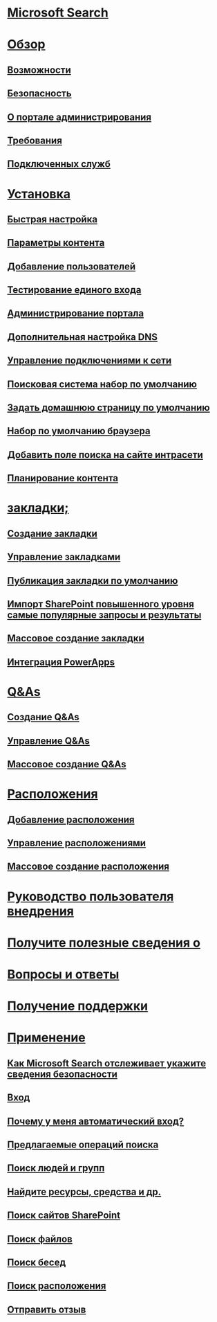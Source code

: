 # [Microsoft Search](microsoft-search.md)
# [Обзор](why-microsoft-search.md)
## [Возможности](features.md)
## [Безопасность](security.md)
## [О портале администрирования](about-the-admin-portal.md)
## [Требования](requirements.md)
## [Подключенных служб](connected-services.md)
# [Установка](set-up-microsoft-search.md)
## [Быстрая настройка](quick-set-up.md)
## [Параметры контента](content-settings.md)
## [Добавление пользователей](add-users.md)
## [Тестирование единого входа](test-single-sign-on.md)
## [Администрирование портала](admin-portal-tools.md)
## [Дополнительная настройка DNS](advanced-dns-configuration.md)
## [Управление подключениями к сети](manage-network-connections.md)
## [Поисковая система набор по умолчанию](set-default-search-engine.md)
## [Задать домашнюю страницу по умолчанию](set-default-homepage.md)
## [Набор по умолчанию браузера](set-default-browser.md)
## [Добавить поле поиска на сайте интрасети](add-a-search-box-to-your-intranet-site.md)
## [Планирование контента](plan-your-content.md)
# [закладки;](create-and-manage-bookmarks.md)
## [Создание закладки](create-bookmarks.md)
## [Управление закладками](manage-bookmarks.md)
## [Публикация закладки по умолчанию](publish-default-bookmarks.md)
## [Импорт SharePoint повышенного уровня самые популярные запросы и результаты](import-sharepoint-promoted-results-and-top-queries.md)
## [Массовое создание закладки](bulk-create-bookmarks.md)
## [Интеграция PowerApps](integrate-powerapps.md)
# [Q&As](create-and-manage-qas.md)
## [Создание Q&As](create-qas.md)
## [Управление Q&As](manage-qas.md)
## [Массовое создание Q&As](bulk-create-qas.md)
# [Расположения](locations.md)
## [Добавление расположения](add-a-location.md)
## [Управление расположениями](manage-locations.md)
## [Массовое создание расположения](bulk-create-locations.md)
# [Руководство пользователя внедрения](user-adoption-guide.md)
# [Получите полезные сведения о](get-insights.md)
# [Вопросы и ответы](faqs.md)
# [Получение поддержки](get-support.md)
# [Применение](use/about-microsoft-search.md)
## [Как Microsoft Search отслеживает укажите сведения безопасности](use/how-microsoft-search-keeps-your-info-secure.md)
## [Вход](use/sign-in.md)
## [Почему у меня автоматический вход?](use/why-am-i-automatically-signed-in.md)
## [Предлагаемые операций поиска](use/suggested-searches.md)
## [Поиск людей и групп](use/find-people-and-groups.md)
## [Найдите ресурсы, средства и др.](use/find-resources-tools-and-more.md)
## [Поиск сайтов SharePoint](use/find-sharepoint-sites.md)
## [Поиск файлов](use/find-files.md)
## [Поиск бесед](use/find-conversations.md)
## [Поиск расположения](use/find-locations.md)
## [Отправить отзыв](use/send-feedback.md)
